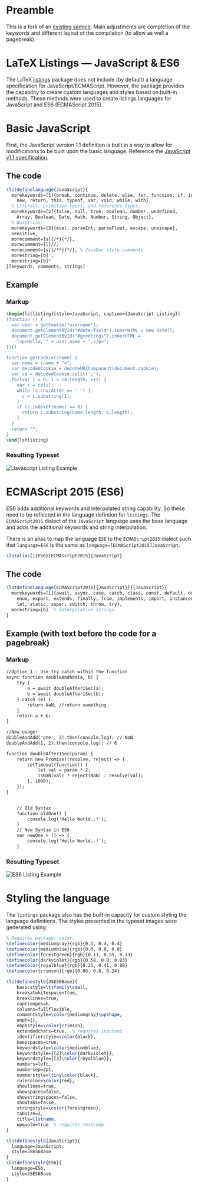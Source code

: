 # Preamble

This is a fork of an [existing sample](https://github.com/ghammock/LaTeX_Listings_JavaScript_ES6). Main adjustments are completion of the keywords and different layout of the compilation (to allow as well a pagebreak).

# LaTeX Listings &mdash; JavaScript & ES6

The LaTeX [listings](https://ctan.org/pkg/listings?lang=en) package does not include (by default) a language specification for JavaScript/ECMAScript.  However, the package provides the capability to create custom languages and styles based on built-in methods.  These methods were used to create listings languages for JavaScript and ES6 (ECMAScript 2015).

# Basic JavaScript

First, the JavaScript version 1.1 definition is built in a way to allow for modifications to be built upon the basic language.  Reference the [JavaScript v1.1 specification](http://hepunx.rl.ac.uk/~adye/jsspec11/titlepg2.htm).

## The code
```latex
\lstdefinelanguage{JavaScript}{
  morekeywords=[1]{break, continue, delete, else, for, function, if, in,
    new, return, this, typeof, var, void, while, with},
  % Literals, primitive types, and reference types.
  morekeywords=[2]{false, null, true, boolean, number, undefined,
    Array, Boolean, Date, Math, Number, String, Object},
  % Built-ins.
  morekeywords=[3]{eval, parseInt, parseFloat, escape, unescape},
  sensitive,
  morecomment=[s]{/*}{*/},
  morecomment=[l]//,
  morecomment=[s]{/**}{*/}, % JavaDoc style comments
  morestring=[b]',
  morestring=[b]"
}[keywords, comments, strings]
```

## Example

### Markup

```tex
\begin{lstlisting}[style=JavaScript, caption={JavaScript Listing}]
(function () {
  var user = getCookie("username");
  document.getElementById("#date-field").innerHTML = new Date();
  document.getElementById("#greetings").innerHTML =
    "<p>Hello, " + user.name + ".</p>";
})()

function getCookie(cname) {
  var name = cname + "=";
  var decodedCookie = decodeURIComponent(document.cookie);
  var ca = decodedCookie.split(';');
  for(var i = 0; i < ca.length; ++i) {
    var c = ca[i];
    while (c.charAt(0) == ' ') {
      c = c.substring(1);
    }
    if (c.indexOf(name) == 0) {
      return c.substring(name.length, c.length);
    }
  }
  return "";
}
\end{lstlisting}
```

### Resulting Typeset
![Javascript Listing Example](img/js_listing_example.png)

# ECMAScript 2015 (ES6)

ES6 adds additional keywords and interpolated string capability.  So these need to be reflected in the language defintion for `listings`.  The `ECMAScript2015` dialect of the `JavaScript` language uses the base language and adds the additional keywords and string interpolation.

There is an alias to map the language `ES6` to the `ECMAScript2015` dialect such that `language=ES6` is the same as `language=[ECMAScript2015]JavaScript`.

```tex
\lstalias[]{ES6}[ECMAScript2015]{JavaScript}
```

## The code
```latex
\lstdefinelanguage[ECMAScript2015]{JavaScript}[]{JavaScript}{
  morekeywords=[1]{await, async, case, catch, class, const, default, do,
    enum, export, extends, finally, from, implements, import, instanceof,
    let, static, super, switch, throw, try},
  morestring=[b]` % Interpolation strings.
}
```

## Example (with text before the code for a pagebreak)

### Markup
```tex
//Option 1 - Use try catch within the function
async function doubleAndAdd(a, b) {
	try {
		a = await doubleAfter1Sec(a);
		b = await doubleAfter1Sec(b);
	} catch (e) {
		return NaN; //return something
	}
	return a + b;
}

//New usage:
doubleAndAdd('one', 2).then(console.log); // NaN
doubleAndAdd(1, 2).then(console.log); // 6

function doubleAfter1Sec(param) {
	return new Promise((resolve, reject) => {
		setTimeout(function() {
			let val = param * 2;
			isNaN(val) ? reject(NaN) : resolve(val);
		}, 1000);
	});
}


	// Old Syntax
	function oldOne() {
		console.log('Hello World..!');
	}
	// New Syntax in ES6
	var newOne = () => {
		console.log('Hello World..!');
	}
```

### Resulting Typeset
![ES6 Listing Example](img/es6_sample.png)

# Styling the language
The `listings` package also has the built-in capacity for custom styling the language definitions.  The styles presented in the typeset images were generated using:

```tex
% Requires package: color.
\definecolor{mediumgray}{rgb}{0.3, 0.4, 0.4}
\definecolor{mediumblue}{rgb}{0.0, 0.0, 0.8}
\definecolor{forestgreen}{rgb}{0.13, 0.55, 0.13}
\definecolor{darkviolet}{rgb}{0.58, 0.0, 0.83}
\definecolor{royalblue}{rgb}{0.25, 0.41, 0.88}
\definecolor{crimson}{rgb}{0.86, 0.8, 0.24}

\lstdefinestyle{JSES6Base}{
	basicstyle=\ttfamily\small,
	breakatwhitespace=true,
	breaklines=true,
	captionpos=b,
	columns=fullflexible,
	commentstyle=\color{mediumgray}\upshape,
	emph={},
	emphstyle=\color{crimson},
	extendedchars=true,  % requires inputenc
	identifierstyle=\color{black},
	keepspaces=true,
	keywordstyle=\color{mediumblue},
	keywordstyle={[2]\color{darkviolet}},
	keywordstyle={[3]\color{royalblue}},
	numbers=left,
	numbersep=2pt,
	numberstyle=\tiny\color{black},
	rulecolor=\color{red},
	showlines=true,
	showspaces=false,
	showstringspaces=false,
	showtabs=false,
	stringstyle=\color{forestgreen},
	tabsize=2,
	title=\lstname,
	upquote=true  % requires textcomp
}

\lstdefinestyle{JavaScript}{
  language=JavaScript,
  style=JSES6Base
}
\lstdefinestyle{ES6}{
  language=ES6,
  style=JSES6Base
}
```
